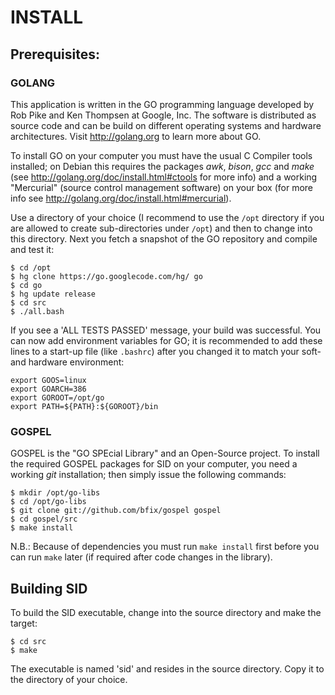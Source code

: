INSTALL
=======

Prerequisites:
--------------

### GOLANG

This application is written in the GO programming language developed
by Rob Pike and Ken Thompsen at Google, Inc. The software is distributed
as source code and can be build on different operating systems and hardware
architectures. Visit <http://golang.org> to learn more about GO.

To install GO on your computer you must have the usual C Compiler tools
installed; on Debian this requires the packages *awk*, *bison*, *gcc* and
*make* (see <http://golang.org/doc/install.html#ctools> for more info) and a
working "Mercurial" (source control management software) on your box (for more
info see <http://golang.org/doc/install.html#mercurial>).

Use a directory of your choice (I recommend to use the `/opt` directory
if you are allowed to create sub-directories under `/opt`) and then to
change into this directory. Next you fetch a snapshot of the GO
repository and compile and test it:

	$ cd /opt
	$ hg clone https://go.googlecode.com/hg/ go
	$ cd go
	$ hg update release
	$ cd src
	$ ./all.bash

If you see a 'ALL TESTS PASSED' message, your build was successful. You can
now add environment variables for GO; it is recommended to add these lines
to a start-up file (like `.bashrc`) after you changed it to match your soft-
and hardware environment:

	export GOOS=linux
	export GOARCH=386
	export GOROOT=/opt/go
	export PATH=${PATH}:${GOROOT}/bin

### GOSPEL

GOSPEL is the "GO SPEcial Library" and an Open-Source project. To install
the required GOSPEL packages for SID on your computer, you need a working
*git* installation; then simply issue the following commands:

	$ mkdir /opt/go-libs
	$ cd /opt/go-libs
	$ git clone git://github.com/bfix/gospel gospel
	$ cd gospel/src
	$ make install

N.B.: Because of dependencies you must run `make install` first before you
can run `make` later (if required after code changes in the library).

Building SID
------------

To build the SID executable, change into the source directory and make the
target:

	$ cd src
	$ make

The executable is named 'sid' and resides in the source directory. Copy it
to the directory of your choice.
